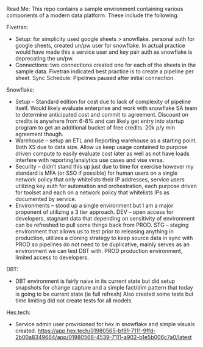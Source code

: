 Read Me:
This repo contains a sample environment containing various components of a modern data platform.  These include the following:

Fivetran:
- Setup: for simplicity used google sheets > snowflake.  personal auth for google sheets, created un/pw user for snowflake.  In actual practice would have made this a service user and key pair auth as snowflake is deprecating the un/pw.
- Connections: two connections created one for each of the sheets in the sample data.  Fivetran indicated best practice is to create a pipeline per sheet.
Sync Schedule: Pipelines paused after initial connection.


Snowflake:
-	Setup – Standard edition for cost due to lack of complexity of pipeline itself.  Would likely evaluate enterprise and work with snowflake SA team to determine anticipated cost and commit to agreement.  Discount on credits is anywhere from 6-8% and can likely get entry into startup program to get an additional bucket of free credits.  20k p/y min agreement though.
-	Warehouse – setup an ETL and Reporting warehouse as a starting point.  Both XS due to data size.  Allow us keep usage contained to purpose driven compute to easily evaluate cost later as well as not have loads interfere with reporting/analytics use cases and vise versa.
-	Security – didn’t stand this up just due to time for exercise however my standard is MFA (or SSO if possible) for human users on a single network policy that only whitelists their IP addresses, service users utilizing key auth for automation and orchestration, each purpose driven for toolset and each on a network policy that whitelists IPs as documented by service.
-	Environments – stood up a single environment but I am a major proponent of utilizing a 3 tier approach. DEV – open access for developers, stagnant data that depending on sensitivity of environment can be refreshed to pull some things back from PROD.  STG – staging environment that allows us to test prior to releasing anything in production, utilizes a cloning strategy to keep source data in sync with PROD so pipelines do not need to be duplicative, mainly serves as an environment we can test DBT with.  PROD production environment, limited access to developers.

DBT:
- DBT environment is fairly naive in its current state but did setup snapshots for change capture and a simple fact/dim pattern that today is going to be current state (ie full refresh)  Also created some tests but time limiting did not create tests for all models.

Hex.tech:
- Service admin user provisioned for hex in snowflake and simple visuals created.
https://app.hex.tech/01980565-bf91-7111-9ffd-2b00a8349664/app/01980566-4539-7111-a902-b1e5b006c7a0/latest
